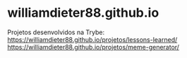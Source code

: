 # williamdieter88.github.io
Projetos desenvolvidos na Trybe:
https://williamdieter88.github.io/projetos/lessons-learned/
https://williamdieter88.github.io/projetos/meme-generator/
